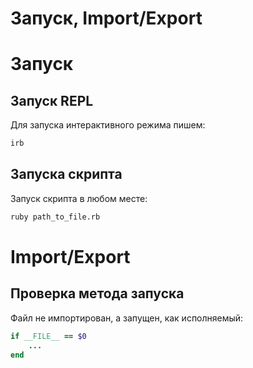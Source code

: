 # Запуск, Import/Export

# Запуск

## Запуск REPL

Для запуска интерактивного режима пишем:

```bash
irb
```

## Запуска скрипта

Запуск скрипта в любом месте:

```bash
ruby path_to_file.rb
```

# Import/Export

## Проверка метода запуска

Файл не импортирован, а запущен, как исполняемый:

```ruby
if __FILE__ == $0
    ...
end
```

